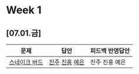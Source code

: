 # Week 1
## [07.01.금]

| 문제                                              | 답안                                          | 피드백 반영답안                       |
| ------------------------------------------------- | --------------------------------------------- | -------------------------------------- |
| [스네이크 버드](https://www.acmicpc.net/problem/16435) | [진주](0701_kjj_16435.py) [진홍](0701_kjh_16435.py) [예은](0701_lye_16435.py) | 진주 진홍 예은 |

